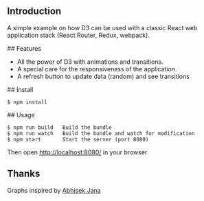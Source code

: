 ## Introduction

A simple example on how D3 can be used with a classic React web application stack (React Router, Redux, webpack).

## Features

* All the power of D3 with animations and transitions.
* A special care for the responsiveness of the application.
* A refresh button to update data (random) and see transitions

## Install

```
$ npm install
```

## Usage

```
$ npm run build   Build the bundle
$ npm run watch   Build the bundle and watch for modification
$ npm start       Start the server (port 8080)
```

Then open <http://localhost:8080/> in your browser

## Thanks

Graphs inspired by [Abhisek Jana](http://www.adeveloperdiary.com/react-js/integrate-react-and-d3/)